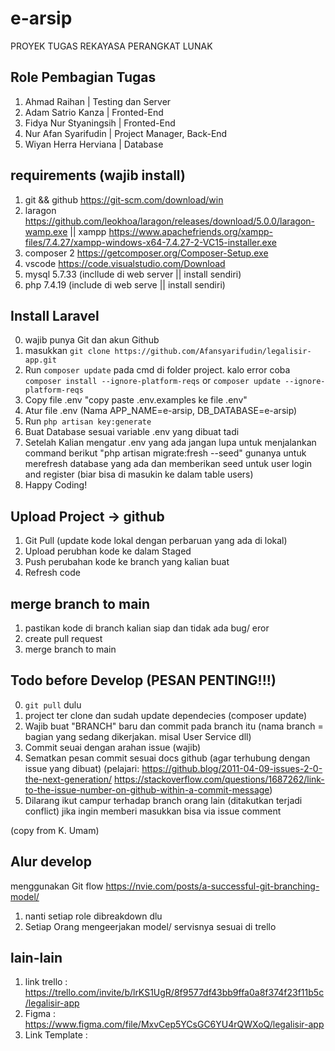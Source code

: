 # e-arsip
PROYEK TUGAS REKAYASA PERANGKAT LUNAK


## Role Pembagian Tugas
1. Ahmad Raihan | Testing dan Server
2. Adam Satrio Kanza | Fronted-End
3. Fidya Nur Styaningsih | Fronted-End
4. Nur Afan Syarifudin | Project Manager, Back-End
5. Wiyan Herra Herviana | Database


## requirements (wajib install) 
1. git && github https://git-scm.com/download/win
2. laragon https://github.com/leokhoa/laragon/releases/download/5.0.0/laragon-wamp.exe || xampp https://www.apachefriends.org/xampp-files/7.4.27/xampp-windows-x64-7.4.27-2-VC15-installer.exe
3. composer 2 https://getcomposer.org/Composer-Setup.exe
4. vscode https://code.visualstudio.com/Download
5. mysql 5.7.33 (incllude di web server || install sendiri)
6. php 7.4.19 (include di web serve || install sendiri)

## Install Laravel
 0. wajib punya Git dan akun Github 
 1. masukkan ```git clone https://github.com/Afansyarifudin/legalisir-app.git```
 2. Run ```composer update``` pada cmd di folder project. kalo error coba ```composer install --ignore-platform-reqs``` or ```composer update --ignore-platform-reqs```
 3. Copy file .env "copy paste .env.examples ke file .env" 
 4. Atur file .env (Nama APP_NAME=e-arsip, DB_DATABASE=e-arsip)
 5. Run ```php artisan key:generate```
 6. Buat Database sesuai variable .env yang dibuat tadi
 7. Setelah Kalian mengatur .env yang ada jangan lupa untuk menjalankan command berikut
    "php artisan migrate:fresh --seed"
    gunanya untuk merefresh database yang ada dan memberikan seed untuk user login and register (biar bisa di masukin ke dalam table users)
 8. Happy Coding!


## Upload Project -> github 
1. Git Pull (update kode lokal dengan perbaruan yang ada di lokal)
2. Upload perubhan kode ke dalam Staged 
3. Push perubahan kode ke branch yang kalian buat 
4. Refresh code 


## merge branch to main 
1. pastikan kode di branch kalian siap dan tidak ada bug/ eror 
2. create pull request 
3. merge branch to main


## Todo before Develop (PESAN PENTING!!!)
 0. ```git pull``` dulu
 1. project ter clone dan sudah update dependecies (composer update)
 2. Wajib buat "BRANCH" baru dan commit pada branch itu (nama branch = bagian yang sedang dikerjakan. misal User Service dll)
 3. Commit seuai dengan arahan issue (wajib)
 4. Sematkan pesan commit sesuai docs github (agar terhubung dengan issue yang dibuat) (pelajari: https://github.blog/2011-04-09-issues-2-0-the-next-generation/ https://stackoverflow.com/questions/1687262/link-to-the-issue-number-on-github-within-a-commit-message)
 5. Dilarang ikut campur terhadap branch orang lain (ditakutkan terjadi conflict) jika ingin memberi masukkan bisa via issue comment 
 
(copy from K. Umam)
 
 ## Alur develop 
 menggunakan Git flow https://nvie.com/posts/a-successful-git-branching-model/
 1. nanti setiap role dibreakdown dlu 
 2. Setiap Orang mengeerjakan model/ servisnya sesuai di trello 


## lain-lain 
1. link trello : https://trello.com/invite/b/lrKS1UgR/8f9577df43bb9ffa0a8f374f23f11b5c/legalisir-app
2. Figma : https://www.figma.com/file/MxvCep5YCsGC6YU4rQWXoQ/legalisir-app
3. Link Template : 




